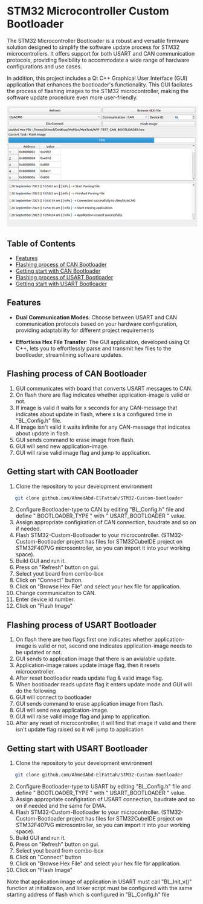 # STM32 Microcontroller Custom Bootloader
The STM32 Microcontroller Bootloader is a robust and versatile firmware solution designed to simplify the software update process for STM32 microcontrollers. It offers support for both USART and CAN communication protocols, providing flexibility to accommodate a wide range of hardware configurations and use cases.

In addition, this project includes a Qt C++ Graphical User Interface (GUI) application that enhances the bootloader's functionality. This GUI facilates the process of flashing images to the STM32 microcontroller, making the software update procedure even more user-friendly.

![Alt text](STM32-Custom-Bootloader-GUI.png)

## Table of Contents
- [Features](#features)
- [Flashing process of CAN Bootloader](#flashing-process-of-can-bootloader)
- [Getting start with CAN Bootloader](#getting-start-with-can-bootloader)
- [Flashing process of USART Bootloader](#flashing-process-of-usart-bootloader)
- [Getting start with USART Bootloader](#getting-start-with-usart-bootloader)


## Features

- **Dual Communication Modes**: Choose between USART and CAN communication protocols based on your hardware configuration, providing adaptability for different project requirements

- **Effortless Hex File Transfer**: The GUI application, developed using Qt C++, lets you to effortlessly parse and transmit hex files to the bootloader, streamlining software updates.


## Flashing process of CAN Bootloader
1. GUI communicates with board that converts USART messages to CAN.
2. On flash there are flag indicates whether application-image is valid or not.
3. If image is valid it waits for x seconds for any CAN-message that indicates about update in flash, where x is a configured time in "BL_Config.h" file.
4. If image isn't valid it waits infinite for any CAN-message that indicates about update in flash.
7. GUI sends command to erase image from flash.
8. GUI will send new application-image.
9. GUI will raise valid image flag and jump to application.


## Getting start with CAN Bootloader
1. Clone the repository to your development environment
```bash
   git clone github.com/AhmedAbd-ElFattah/STM32-Custom-Bootloader
```
2. Configure Bootloader-type to CAN by editing "BL_Config.h" file and define " BOOTLOADER_TYPE " with " USART_BOOTLOADER " value.
3. Assign appropriate configiration of CAN connection, baudrate and so on if needed.
4. Flash STM32-Custom-Bootloader to your microcontroller. (STM32-Custom-Bootloader project has files for STM32CubeIDE project on STM32F407VG microsontroller, so you can import it into your working space).
5. Build GUI and run it.
6. Press on "Refresh" button on gui.
7. Select yout board from combo-box
8. Click on "Connect" button.
9. Click on "Browse Hex File" and select your hex file for application.
10. Change communicaiton to CAN.
11. Enter device id number.
10. Click on "Flash Image"


## Flashing process of USART Bootloader
1. On flash there are two flags first one indicates whether application-image is valid or not, second one indicates application-image needs to be updated or not.
2. GUI sends to application image that there is an avialable update.
3. Application-image raises update image flag, then it resets microcontroller.
4. After reset bootloader reads update flag & valid image flag.
5. When bootloader reads update flag it enters update mode and GUI will do the following
6. GUI will connect to bootloader
7. GUI sends command to erase application image from flash.
8. GUI will send new application-image.
9. GUI will raise valid image flag and jump to application.
10. After any reset of microcontroller, it will find that image if valid and there isn't update flag raised so it will jump to application


## Getting start with USART Bootloader
1. Clone the repository to your development environment
```bash
   git clone github.com/AhmedAbd-ElFattah/STM32-Custom-Bootloader
```
2. Configure Bootloader-type to USART by editing "BL_Config.h" file and define " BOOTLOADER_TYPE " with " USART_BOOTLOADER " value.
3. Assign appropriate configiration of USART connection, baudrate and so on if needed and the same for DMA.
4. Flash STM32-Custom-Bootloader to your microcontroller. (STM32-Custom-Bootloader project has files for STM32CubeIDE project on STM32F407VG microsontroller, so you can import it into your working space).
5. Build GUI and run it.
6. Press on "Refresh" button on gui.
7. Select yout board from combo-box
8. Click on "Connect" button
9. Click on "Browse Hex File" and select your hex file for application.
10. Click on "Flash Image"

Note that application image of application in USART must call "BL_Init_v()" function at initializaion, and linker script must be configured with the same starting address of flash which is configured in "BL_Config.h" file
